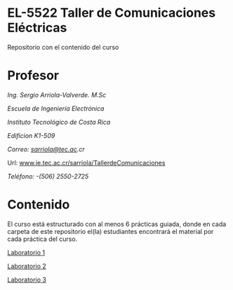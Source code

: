 # EL-5522 Taller de Comunicaciones Eléctricas
Repositorio con el contenido del curso

# Profesor
_Ing. Sergio Arriola-Valverde. M.Sc_

_Escuela de Ingeniería Electrónica_

_Instituto Tecnológico de Costa Rica_

_Edificion K1-509_

_Correo: sarriola@tec.ac.cr_

Url: www.ie.tec.ac.cr/sarriola/TallerdeComunicaciones

_Teléfono: -(506) 2550-2725_

# Contenido

El curso está estructurado con al menos 6 prácticas guiada, donde en cada carpeta de este repositorio el(la) estudiantes encontrará el material por cada práctica del curso.

[Laboratorio 1](https://github.com/sercr0388/TCE_IE/tree/master/Laboratorio%201/)

[Laboratorio 2](https://github.com/sercr0388/TCE_IE/tree/master/Laboratorio%202/)

[Laboratorio 3](https://github.com/sercr0388/TCE_IE/tree/master/Laboratorio%203/)



